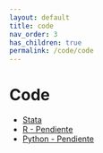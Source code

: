 ```yaml
---
layout: default
title: code
nav_order: 3
has_children: true
permalink: /code/code
---
```


# Code
- [Stata](https://bid-data.github.io/styleguides_scl/code/stata_styleguide.html)
- [R - Pendiente]()
- [Python - Pendiente]()
